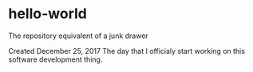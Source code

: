 # hello-world
The repository equivalent of a junk drawer

Created December 25, 2017
The day that I officialy start working on this software development thing. 
